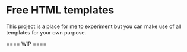 # Free HTML templates

This project is a place for me to experiment but you can make use of all templates for your own purpose.


==== WIP ==== 


